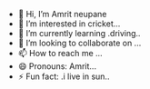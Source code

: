 - 👋 Hi, I’m Amrit neupane
- 👀 I’m interested in cricket...
- 🌱 I’m currently learning .driving..
- 💞️ I’m looking to collaborate on ...
- 📫 How to reach me ...
- 😄 Pronouns: Amrit...
- ⚡ Fun fact: .i live in sun..

<!---
Nahpor/Nahpor is a ✨ special ✨ repository because its `README.md` (this file) appears on your GitHub profile.
You can click the Preview link to take a look at your changes.
--->

